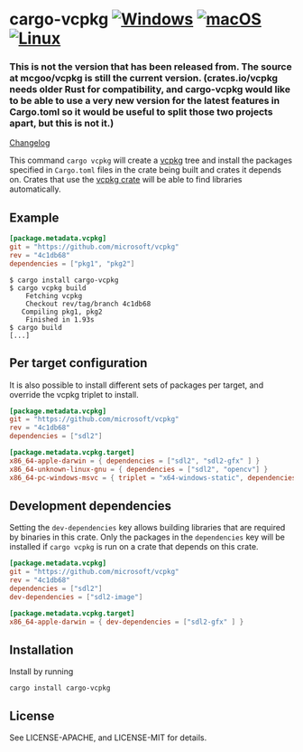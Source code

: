 # cargo-vcpkg [![Windows](https://github.com/mcgoo/vcpkg-rs/workflows/Windows/badge.svg?branch=master)](https://github.com/mcgoo/vcpkg-rs/actions?query=workflow%3AWindows) [![macOS](https://github.com/mcgoo/vcpkg-rs/workflows/macOS/badge.svg?branch=master)](https://github.com/mcgoo/vcpkg-rs/actions?query=workflow%3AmacOS) [![Linux](https://github.com/mcgoo/vcpkg-rs/workflows/Linux/badge.svg?branch=master)](https://github.com/mcgoo/vcpkg-rs/actions?query=workflow%3ALinux)

### This is not the version that has been released from. The source at mcgoo/vcpkg is still the current version. (crates.io/vcpkg needs older Rust for compatibility, and cargo-vcpkg would like to be able to use a very new version for the latest features in Cargo.toml so it would be useful to split those two projects apart, but this is not it.)

[Changelog](https://github.com/mcgoo/vcpkg-rs/blob/master/cargo-vcpkg/CHANGELOG.md)

This command `cargo vcpkg` will create a [vcpkg](https://github.com/microsoft/vcpkg) tree and install the packages specified in `Cargo.toml` files in the crate being built and crates it depends on. Crates that use the [vcpkg crate](https://crates.io/crates/vcpkg) will be able to find libraries automatically.

## Example

```toml
[package.metadata.vcpkg]
git = "https://github.com/microsoft/vcpkg"
rev = "4c1db68"
dependencies = ["pkg1", "pkg2"]
```

```
$ cargo install cargo-vcpkg
$ cargo vcpkg build
    Fetching vcpkg
    Checkout rev/tag/branch 4c1db68
   Compiling pkg1, pkg2
    Finished in 1.93s
$ cargo build
[...]
```

## Per target configuration

It is also possible to install different sets of packages per target, and override the vcpkg triplet to install.

```toml
[package.metadata.vcpkg]
git = "https://github.com/microsoft/vcpkg"
rev = "4c1db68"
dependencies = ["sdl2"]

[package.metadata.vcpkg.target]
x86_64-apple-darwin = { dependencies = ["sdl2", "sdl2-gfx" ] }
x86_64-unknown-linux-gnu = { dependencies = ["sdl2", "opencv"] }
x86_64-pc-windows-msvc = { triplet = "x64-windows-static", dependencies = ["sdl2", "zeromq"] }
```

## Development dependencies

Setting the `dev-dependencies` key allows building libraries that are required by binaries in this crate. Only the packages in the `dependencies` key will be installed if `cargo vcpkg` is run on a crate that depends on this crate.

```toml
[package.metadata.vcpkg]
git = "https://github.com/microsoft/vcpkg"
rev = "4c1db68"
dependencies = ["sdl2"]
dev-dependencies = ["sdl2-image"]

[package.metadata.vcpkg.target]
x86_64-apple-darwin = { dev-dependencies = ["sdl2-gfx" ] }
```

## Installation

Install by running

```
cargo install cargo-vcpkg
```

## License

See LICENSE-APACHE, and LICENSE-MIT for details.

